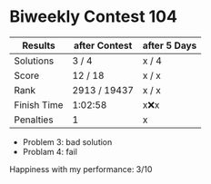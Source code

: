 # Biweekly Contest 104


| Results     | after Contest | after 5 Days |
| ---         | ---           | ---          |
| Solutions   | 3 / 4         | x / 4      | 
| Score       | 12 / 18       | x / x        | 
| Rank        | 2913 / 19437  | x / x | 
| Finish Time | 1:02:58       | x:x:x      | 
| Penalties   | 1             | x            | 

- Problem 3: bad solution
- Problam 4: fail

Happiness with my performance: 3/10